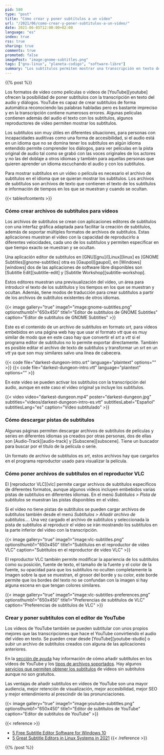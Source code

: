 ```yaml
---
pid: 580
type: "post"
title: "Cómo crear y poner subtítulos a un vídeo"
url: "/2021/06/como-crear-y-poner-subtitulos-a-un-video/"
date: 2021-06-05T12:00:00+02:00
language: "es"
index: true
rss: true
sharing: true
comments: true
promoted: false
imagePost: "image:gnome-subtitles.png"
tags: ["gnu-linux", "planeta-codigo", "software-libre"]
summary: "Los subtítulos permiten mostrar una transcripción en texto del audio y diálogos en vídeos, películas y series. Algunos reproductores de vídeo permiten seleccionar la pista de subtítulos embebidos en los propios vídeos o añadir nuevas pistas de subtítulos a los vídeos. Hay programas editores que permiten crear y modificar los archivos de subtítulos. También hay algunas páginas de las que descargar los archivos subtítulos."
---
```


{{% post %}}

Los formatos de vídeo como películas o vídeos de [YouTube][youtube] ofrecen la posibilidad de poner subtítulos con la transcripción en texto del audio y diálogos. YouTube es capaz de crear subtítulos de forma automática reconociendo las palabras habladas pero es bastante impreciso y en la transcripción contiene numerosos errores. Algunas películas contienen además del audio el texto con los subtítulos, algunos reproductores de vídeo permiten mostrar los subtítulos.

Los subtítulos son muy útiles en diferentes situaciones, para personas con incapacidades auditivas como una forma de accesibilidad, si el audio está en un idioma que no se domina tener los subtítulos en algún idioma entendido permite comprender los diálogos, para ver películas en la pista original de audio tal como se grabó con las voces originales de los actores y no las del doblaje a otros idiomas y también para aquellas personas que quieren aprender un idioma escuchando el audio y con los subtítulos.

Para mostrar subtítulos en un vídeo o película es necesario el archivo de subtítulos en el idioma que se quieran mostrar los subtítulos. Los archivos de subtítulos son archivos de texto que contienen el texto de los subtítulos e información de tiempos en los que se muestran y cuando se ocultan.

{{< tableofcontents >}}

### Cómo crear archivos de subtítulos para vídeos

Los archivos de subtítulos se crean con aplicaciones editores de subtítulos con una interfaz gráfica adaptada para facilitar la creación de subtítulos, además de soportar múltiples formatos de archivos de subtítulos. Estas aplicaciones muestran el vídeo con la capacidad de reproducirlo a diferentes velocidades, cada uno de los subtítulos y permiten especificar en que tiempo exacto se muestran y se ocultan.

Una aplicación editor de subtítulos en [GNU][gnu]/[Linux][linux] es [GNOME Subtitles][gnome-subtitles] otra es [Gaupol][gaupol], en [Windows][windows] dos de las aplicaciones de software libre disponibles son [Subtitle Edit][subtitle-edit] y [Subtitle Workshop][subtitle-workshop].

Estos editores muestran una previsualización del vídeo, un área para introducir el texto de los subtítulos y los tiempos en los que se muestran y ocultan. Además, tiene modos de traducción para crear subtítulos a partir de los archivos de subtítulos existentes de otros idiomas.

{{< image
    gallery="true"
    image1="image:gnome-subtitles.png" optionsthumb1="650x450" title1="Editor de subtítulos de GNOME Subtitles"
    caption="Editor de subtítulos de GNOME Subtitles" >}}

Este es el contenido de un archivo de subtítulos en formato _srt_, para vídeos embebidos en una página web hay que usar el formato _vtt_ que es muy similar de modo que en este caso hay que convertir el _srt_ a _vtt_ si el programa editor de subtítulos no lo permite exportar directamente. También es posible editar el archivo de texto de subtítulos y transformar un _srt_ en un _vtt_ ya que son muy similares salvo una línea de cabecera.

{{< code file="darkest-dungeon-intro.srt" language="plaintext" options="" >}}
{{< code file="darkest-dungeon-intro.vtt" language="plaintext" options="" >}}

En este vídeo se pueden activar los subtítulos con la transcripción del audio, aunque en este caso el vídeo original ya incluye los subtítulos.

{{< video
    video="darkest-dungeon.mp4"
    poster="darkest-dungeon.jpg"
    subtitles="videos/darkest-dungeon-intro-es.vtt"
    subtitlesLabel="Español" subtitlesLang="es"
    caption="Vídeo subtitulado" >}}

### Cómo descargar pistas de subtítulos

Algunas páginas permiten descargar archivos de subtítulos de películas y series en diferentes idiomas ya creados por otras personas, dos de ellas son [Audio-Track][audio-track] y [Subscene][subscene]. Tiene un buscador para buscar por el título de la película o serie.

Un formato de archivo de subtítulos es _srt_, estos archivos hay que cargarlos en el programa reproductor usado para visualizar la película.

### Cómo poner archivos de subtítulos en el reproductor VLC

El [reproductor VLC][vlc] permite cargar archivos de subtítulos específicos de diferentes formatos, aunque algunos vídeos incluyen embebidos varias pistas de subtítulos en diferentes idiomas. En el menú _Subtítulos > Pista de subtítulos_ se muestran las pistas disponibles en el vídeo.

Si el vídeo no tiene pistas de subtítulos se pueden cargar archivos de subtítulos también desde el menú _Subtítulos > Añadir archivo de subtítulos..._. Una vez cargado el archivo de subtítulos y seleccionada la pista de subtítulos al reproducir el vídeo se irán mostrando los subtítulos en la parte inferior del vídeo con la transcripción.

{{< image
    gallery="true"
    image1="image:vlc-subtitles.png" optionsthumb1="650x450" title1="Subtítulos en el reproductor de vídeo VLC"
    caption="Subtítulos en el reproductor de vídeo VLC" >}}

El reproductor VLC también permite modificar la apariencia de los subtítulos como su posición, fuente de texto, el tamaño de la fuente y el color de la fuente, su opacidad para que los subtítulos no oculten completamente la imagen sobre la que se muestran, el grosor del borde y su color, este borde permite que los bordes del texto no se confundan con la imagen si hay alguna escena en que tengan colores similares.

{{< image
    gallery="true"
    image1="image:vlc-subtitles-preferences.png" optionsthumb1="650x450" title1="Preferencias de subtítulos de VLC"
    caption="Preferencias de subtítulos de VLC" >}}

### Crear y poner subtítulos con el editor de YouTube

Los vídeos de YouTube también se pueden subtitular con unos propios mejores que las transcripciones que hace el YouTube convirtiendo el audio del vídeo en texto. Se pueden crear desde [YouTube][youtube-studio] o subir un archivo de subtítulos creados con alguna de las aplicaciones anteriores.

En la [sección de ayuda](https://support.google.com/youtube/) hay información de cómo añadir subtítulos en los vídeos de YouTube y los [tipos de archivos soportados](https://support.google.com/youtube/answer/2734698). Hay algunos [servicios que permiten obtener los subtítulos](https://support.google.com/youtube/answer/9861599?hl=en&ref_topic=7296214) de vídeos sin subtítulos aunque no son gratuitos.

Las ventajas de añadir subtítulos en vídeos de YouTube son una mayor audiencia, mejor retención de visualización, mejor accesibilidad, mejor SEO y mejor entendimiento al prescindir de las pronunciaciones.

{{< image
    gallery="true"
    image1="image:youtube-subtitles.png" optionsthumb1="650x450" title1="Editor de subtítulos de YouTube"
    caption="Editor de subtítulos de YouTube" >}}

{{< reference >}}
* [5 Free Subtitle Editor Software for Windows 10](https://www.ilovefreesoftware.com/21/windows-10/free-subtitle-editor-windows-10.html)
* [5 Great Subtitle Editors in Linux Systems in 2021](https://www.debugpoint.com/2015/08/3-great-subtitle-editors-in-linux-systems/)
{{< /reference >}}

{{% /post %}}
